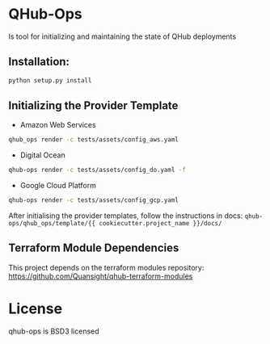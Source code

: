 # QHub-Ops

Is tool for initializing and maintaining the state of QHub deployments

## Installation:

```bash
python setup.py install
```

## Initializing the Provider Template

* Amazon Web Services

```bash
qhub_ops render -c tests/assets/config_aws.yaml
```

* Digital Ocean

```bash
qhub-ops render -c tests/assets/config_do.yaml -f
```

* Google Cloud Platform

```bash
qhub-ops render -c tests/assets/config_gcp.yaml
```

After initialising the provider templates, follow the instructions
in docs: `qhub-ops/qhub_ops/template/{{ cookiecutter.project_name }}/docs/`

## Terraform Module Dependencies

This project depends on the terraform modules repository:
https://github.com/Quansight/qhub-terraform-modules

# License

qhub-ops is BSD3 licensed



